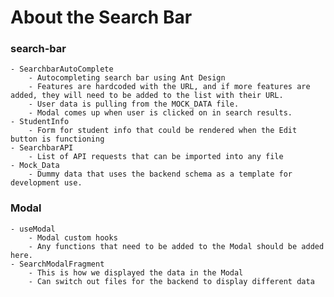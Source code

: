 # About the Search Bar

### search-bar
    - SearchbarAutoComplete
        - Autocompleting search bar using Ant Design
        - Features are hardcoded with the URL, and if more features are added, they will need to be added to the list with their URL.
        - User data is pulling from the MOCK_DATA file.
        - Modal comes up when user is clicked on in search results.
    - StudentInfo
        - Form for student info that could be rendered when the Edit button is functioning
    - SearchbarAPI
        - List of API requests that can be imported into any file
    - Mock_Data
        - Dummy data that uses the backend schema as a template for development use.

### Modal
    - useModal
        - Modal custom hooks
        - Any functions that need to be added to the Modal should be added here.
    - SearchModalFragment
        - This is how we displayed the data in the Modal
        - Can switch out files for the backend to display different data
